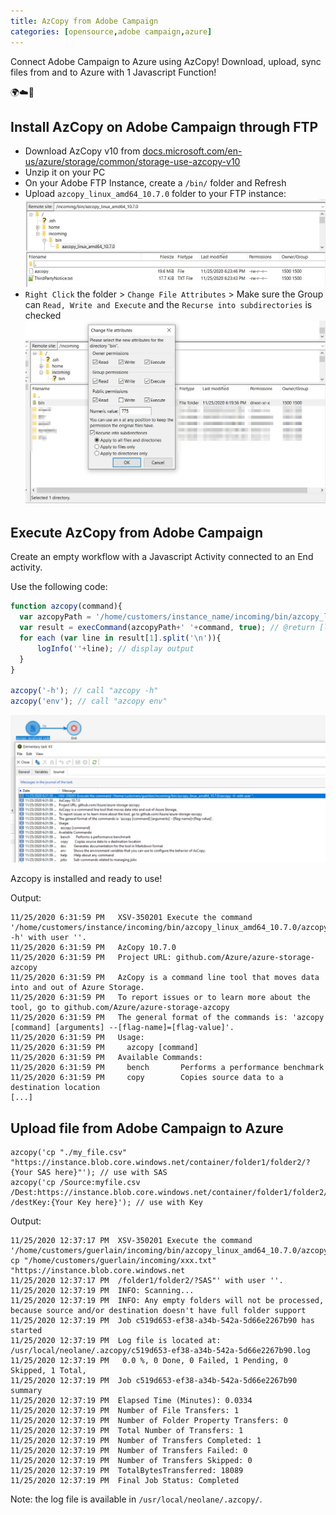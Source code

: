 ```yaml
---
title: AzCopy from Adobe Campaign
categories: [opensource,adobe campaign,azure]
---
```


Connect Adobe Campaign to Azure using AzCopy! Download, upload, sync files from and to Azure with 1 Javascript Function!

<p class="text-center">🌍☁️📂</p>

<!--more-->


## Install AzCopy on Adobe Campaign through FTP
- Download AzCopy v10 from [docs.microsoft.com/en-us/azure/storage/common/storage-use-azcopy-v10](https://docs.microsoft.com/en-us/azure/storage/common/storage-use-azcopy-v10)
- Unzip it on your PC
- On your Adobe FTP Instance, create a `/bin/` folder and Refresh
- Upload `azcopy_linux_amd64_10.7.0` folder to your FTP instance:
![](/assets/images/2020/adobe-campaign-azcopy-bin-on-ftp.jpg)
- `Right Click` the folder > `Change File Attributes` > Make sure the Group can `Read, Write and Execute` and the `Recurse into subdirectories` is checked
![](/assets/images/2020/adobe-campaign-ftp-filezilla-change-file-attributes.jpg)

## Execute AzCopy from Adobe Campaign
Create an empty workflow with a Javascript Activity connected to an End activity.

Use the following code:
```js
function azcopy(command){
  var azcopyPath = '/home/customers/instance_name/incoming/bin/azcopy_linux_amd64_10.7.0/azcopy'; // change with your actual path
  var result = execCommand(azcopyPath+' '+command, true); // @return [linux result code, output] @see https://blog.floriancourgey.com/2019/03/adobe-campaign-helpers
  for each (var line in result[1].split('\n')){ 
      logInfo(''+line); // display output
  }
}

azcopy('-h'); // call "azcopy -h"
azcopy('env'); // call "azcopy env"
```

![](/assets/images/2020/adobe-campaign-azcopy-execute-help-env.jpg)

Azcopy is installed and ready to use!

Output:
```console
11/25/2020 6:31:59 PM	XSV-350201 Execute the command '/home/customers/instance/incoming/bin/azcopy_linux_amd64_10.7.0/azcopy -h' with user ''.
11/25/2020 6:31:59 PM	AzCopy 10.7.0
11/25/2020 6:31:59 PM	Project URL: github.com/Azure/azure-storage-azcopy
11/25/2020 6:31:59 PM	AzCopy is a command line tool that moves data into and out of Azure Storage.
11/25/2020 6:31:59 PM	To report issues or to learn more about the tool, go to github.com/Azure/azure-storage-azcopy
11/25/2020 6:31:59 PM	The general format of the commands is: 'azcopy [command] [arguments] --[flag-name]=[flag-value]'.
11/25/2020 6:31:59 PM	Usage:
11/25/2020 6:31:59 PM	  azcopy [command]
11/25/2020 6:31:59 PM	Available Commands:
11/25/2020 6:31:59 PM	  bench       Performs a performance benchmark
11/25/2020 6:31:59 PM	  copy        Copies source data to a destination location
[...]
```

## Upload file from Adobe Campaign to Azure

```
azcopy('cp "./my_file.csv" "https://instance.blob.core.windows.net/container/folder1/folder2/?{Your SAS here}"'); // use with SAS
azcopy('cp /Source:myfile.csv /Dest:https://instance.blob.core.windows.net/container/folder1/folder2/ /destKey:{Your Key here}'); // use with Key
```

Output:
```console
11/25/2020 12:37:17 PM	XSV-350201 Execute the command '/home/customers/guerlain/incoming/bin/azcopy_linux_amd64_10.7.0/azcopy cp "/home/customers/guerlain/incoming/xxx.txt" "https://instance.blob.core.windows.net
11/25/2020 12:37:17 PM	/folder1/folder2/?SAS"' with user ''.
11/25/2020 12:37:19 PM	INFO: Scanning...
11/25/2020 12:37:19 PM	INFO: Any empty folders will not be processed, because source and/or destination doesn't have full folder support
11/25/2020 12:37:19 PM	Job c519d653-ef38-a34b-542a-5d66e2267b90 has started
11/25/2020 12:37:19 PM	Log file is located at: /usr/local/neolane/.azcopy/c519d653-ef38-a34b-542a-5d66e2267b90.log
11/25/2020 12:37:19 PM	 0.0 %, 0 Done, 0 Failed, 1 Pending, 0 Skipped, 1 Total, 
11/25/2020 12:37:19 PM	Job c519d653-ef38-a34b-542a-5d66e2267b90 summary
11/25/2020 12:37:19 PM	Elapsed Time (Minutes): 0.0334
11/25/2020 12:37:19 PM	Number of File Transfers: 1
11/25/2020 12:37:19 PM	Number of Folder Property Transfers: 0
11/25/2020 12:37:19 PM	Total Number of Transfers: 1
11/25/2020 12:37:19 PM	Number of Transfers Completed: 1
11/25/2020 12:37:19 PM	Number of Transfers Failed: 0
11/25/2020 12:37:19 PM	Number of Transfers Skipped: 0
11/25/2020 12:37:19 PM	TotalBytesTransferred: 18089
11/25/2020 12:37:19 PM	Final Job Status: Completed
```

Note: the log file is available in `/usr/local/neolane/.azcopy/`.

